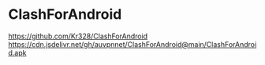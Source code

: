# ClashForAndroid
https://github.com/Kr328/ClashForAndroid  
https://cdn.jsdelivr.net/gh/auvpnnet/ClashForAndroid@main/ClashForAndroid.apk  
